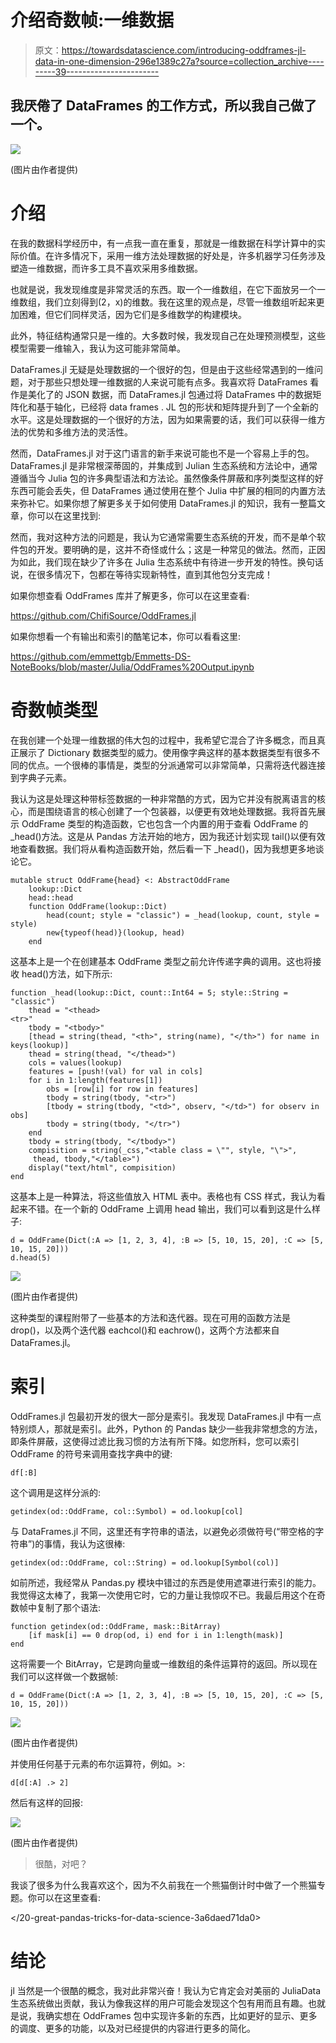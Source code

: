 # 介绍奇数帧:一维数据

> 原文：<https://towardsdatascience.com/introducing-oddframes-jl-data-in-one-dimension-296e1389c27a?source=collection_archive---------39----------------------->

## 我厌倦了 DataFrames 的工作方式，所以我自己做了一个。

![](img/3bf9ed505a679d6245b0c8c808a0a5cb.png)

(图片由作者提供)

# 介绍

在我的数据科学经历中，有一点我一直在重复，那就是一维数据在科学计算中的实际价值。在许多情况下，采用一维方法处理数据的好处是，许多机器学习任务涉及塑造一维数据，而许多工具不喜欢采用多维数据。

也就是说，我发现维度是非常灵活的东西。取一个一维数组，在它下面放另一个一维数组，我们立刻得到(2，x)的维数。我在这里的观点是，尽管一维数组听起来更加困难，但它们同样灵活，因为它们是多维数学的构建模块。

此外，特征结构通常只是一维的。大多数时候，我发现自己在处理预测模型，这些模型需要一维输入，我认为这可能非常简单。

DataFrames.jl 无疑是处理数据的一个很好的包，但是由于这些经常遇到的一维问题，对于那些只想处理一维数据的人来说可能有点多。我喜欢将 DataFrames 看作是美化了的 JSON 数据，而 DataFrames.jl 包通过将 DataFrames 中的数据矩阵化和基于轴化，已经将 data frames . JL 包的形状和矩阵提升到了一个全新的水平。这是处理数据的一个很好的方法，因为如果需要的话，我们可以获得一维方法的优势和多维方法的灵活性。

然而，DataFrames.jl 对于这门语言的新手来说可能也不是一个容易上手的包。DataFrames.jl 是非常根深蒂固的，并集成到 Julian 生态系统和方法论中，通常遵循当今 Julia 包的许多典型语法和方法论。虽然像条件屏蔽和序列类型这样的好东西可能会丢失，但 DataFrames 通过使用在整个 Julia 中扩展的相同的内置方法来弥补它。如果你想了解更多关于如何使用 DataFrames.jl 的知识，我有一整篇文章，你可以在这里找到:

</how-to-manipulate-data-with-dataframes-jl-179d236f8601>  

然而，我对这种方法的问题是，我认为它通常需要生态系统的开发，而不是单个软件包的开发。要明确的是，这并不奇怪或什么；这是一种常见的做法。然而，正因为如此，我们现在缺少了许多在 Julia 生态系统中有待进一步开发的特性。换句话说，在很多情况下，包都在等待实现新特性，直到其他包分支完成！

如果你想查看 OddFrames 库并了解更多，你可以在这里查看:

<https://github.com/ChifiSource/OddFrames.jl>  

如果你想看一个有输出和索引的酷笔记本，你可以看看这里:

<https://github.com/emmettgb/Emmetts-DS-NoteBooks/blob/master/Julia/OddFrames%20Output.ipynb>  

# 奇数帧类型

在我创建一个处理一维数据的伟大包的过程中，我希望它混合了许多概念，而且真正展示了 Dictionary 数据类型的威力。使用像字典这样的基本数据类型有很多不同的优点。一个很棒的事情是，类型的分派通常可以非常简单，只需将迭代器连接到字典子元素。

我认为这是处理这种带标签数据的一种非常酷的方式，因为它并没有脱离语言的核心，而是围绕语言的核心创建了一个包装器，以便更有效地处理数据。我将首先展示 OddFrame 类型的构造函数，它也包含一个内置的用于查看 OddFrame 的 _head()方法。这是从 Pandas 方法开始的地方，因为我还计划实现 tail()以便有效地查看数据。我们将从看构造函数开始，然后看一下 _head()，因为我想更多地谈论它。

```
mutable struct OddFrame{head} <: AbstractOddFrame
    lookup::Dict
    head::head
    function OddFrame(lookup::Dict)
        head(count; style = "classic") = _head(lookup, count, style = style)
        new{typeof(head)}(lookup, head)
    end
```

这基本上是一个在创建基本 OddFrame 类型之前允许传递字典的调用。这也将接收 head()方法，如下所示:

```
function _head(lookup::Dict, count::Int64 = 5; style::String = "classic")
    thead = "<thead>
<tr>"
    tbody = "<tbody>"
    [thead = string(thead, "<th>", string(name), "</th>") for name in keys(lookup)]
    thead = string(thead, "</thead>")
    cols = values(lookup)
    features = [push!(val) for val in cols]
    for i in 1:length(features[1])
        obs = [row[i] for row in features]
        tbody = string(tbody, "<tr>")
        [tbody = string(tbody, "<td>", observ, "</td>") for observ in obs]
        tbody = string(tbody, "</tr>")
    end
    tbody = string(tbody, "</tbody>")
    compisition = string(_css,"<table class = \"", style, "\">",
     thead, tbody,"</table>")
    display("text/html", compisition)
end
```

这基本上是一种算法，将这些值放入 HTML 表中。表格也有 CSS 样式，我认为看起来不错。在一个新的 OddFrame 上调用 head 输出，我们可以看到这是什么样子:

```
d = OddFrame(Dict(:A => [1, 2, 3, 4], :B => [5, 10, 15, 20], :C => [5, 10, 15, 20]))
d.head(5)
```

![](img/eddb1cd13880abfc0679ba8764bb25a3.png)

(图片由作者提供)

这种类型的课程附带了一些基本的方法和迭代器。现在可用的函数方法是 drop()，以及两个迭代器 eachcol()和 eachrow()，这两个方法都来自 DataFrames.jl。

# 索引

OddFrames.jl 包最初开发的很大一部分是索引。我发现 DataFrames.jl 中有一点特别烦人，那就是索引。此外，Python 的 Pandas 缺少一些我非常想念的方法，即条件屏蔽，这使得过滤比我习惯的方法有所下降。如您所料，您可以索引 OddFrame 的符号来调用查找字典中的键:

```
df[:B]
```

这个调用是这样分派的:

```
getindex(od::OddFrame, col::Symbol) = od.lookup[col]
```

与 DataFrames.jl 不同，这里还有字符串的语法，以避免必须做符号(“带空格的字符串”)的事情，我认为这很棒:

```
getindex(od::OddFrame, col::String) = od.lookup[Symbol(col)]
```

如前所述，我经常从 Pandas.py 模块中错过的东西是使用遮罩进行索引的能力。我觉得这太棒了，我第一次使用它时，它的力量让我惊叹不已。我最后用这个在奇数帧中复制了那个语法:

```
function getindex(od::OddFrame, mask::BitArray)
    [if mask[i] == 0 drop(od, i) end for i in 1:length(mask)]
end
```

这将需要一个 BitArray，它是跨向量或一维数组的条件运算符的返回。所以现在我们可以这样做一个数据帧:

```
d = OddFrame(Dict(:A => [1, 2, 3, 4], :B => [5, 10, 15, 20], :C => [5, 10, 15, 20]))
```

![](img/02391269c6f02171f04bce456bebde15.png)

(图片由作者提供)

并使用任何基于元素的布尔运算符，例如。>:

```
d[d[:A] .> 2]
```

然后有这样的回报:

![](img/53f7d881bb9751f9b3c1f95bbe559681.png)

(图片由作者提供)

> 很酷，对吧？

我谈了很多为什么我喜欢这个，因为不久前我在一个熊猫倒计时中做了一个熊猫专题。你可以在这里查看:

</20-great-pandas-tricks-for-data-science-3a6daed71da0>  

# 结论

jl 当然是一个很酷的概念，我对此非常兴奋！我认为它肯定会对美丽的 JuliaData 生态系统做出贡献，我认为像我这样的用户可能会发现这个包有用而且有趣。也就是说，我确实想在 OddFrames 包中实现许多新的东西，比如更好的显示、更多的调度、更多的功能，以及对已经提供的内容进行更多的简化。